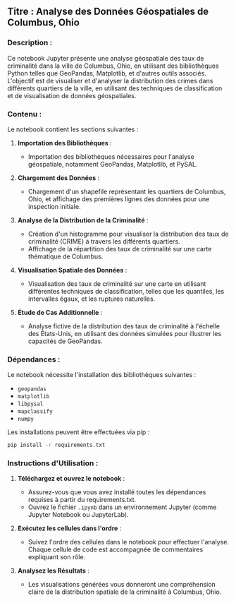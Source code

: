 
## **Titre :** Analyse des Données Géospatiales de Columbus, Ohio

### **Description :**
Ce notebook Jupyter présente une analyse géospatiale des taux de criminalité dans la ville de Columbus, Ohio, en utilisant des bibliothèques Python telles que GeoPandas, Matplotlib, et d'autres outils associés. L'objectif est de visualiser et d'analyser la distribution des crimes dans différents quartiers de la ville, en utilisant des techniques de classification et de visualisation de données géospatiales.

### **Contenu :**
Le notebook contient les sections suivantes :

1. **Importation des Bibliothèques** :
   - Importation des bibliothèques nécessaires pour l'analyse géospatiale, notamment GeoPandas, Matplotlib, et PySAL.

2. **Chargement des Données** :
   - Chargement d'un shapefile représentant les quartiers de Columbus, Ohio, et affichage des premières lignes des données pour une inspection initiale.

3. **Analyse de la Distribution de la Criminalité** :
   - Création d'un histogramme pour visualiser la distribution des taux de criminalité (CRIME) à travers les différents quartiers.
   - Affichage de la répartition des taux de criminalité sur une carte thématique de Columbus.

4. **Visualisation Spatiale des Données** :
   - Visualisation des taux de criminalité sur une carte en utilisant différentes techniques de classification, telles que les quantiles, les intervalles égaux, et les ruptures naturelles.

5. **Étude de Cas Additionnelle** :
   - Analyse fictive de la distribution des taux de criminalité à l'échelle des États-Unis, en utilisant des données simulées pour illustrer les capacités de GeoPandas.

### **Dépendances :**
Le notebook nécessite l'installation des bibliothèques suivantes :
- `geopandas`
- `matplotlib`
- `libpysal`
- `mapclassify`
- `numpy`

Les installations peuvent être effectuées via pip :

```bash
pip install -r requirements.txt
```

### **Instructions d'Utilisation :**
1. **Téléchargez et ouvrez le notebook** :
   - Assurez-vous que vous avez installé toutes les dépendances requises à partir du requirements.txt.
   - Ouvrez le fichier `.ipynb` dans un environnement Jupyter (comme Jupyter Notebook ou JupyterLab).

2. **Exécutez les cellules dans l'ordre** :
   - Suivez l'ordre des cellules dans le notebook pour effectuer l'analyse. Chaque cellule de code est accompagnée de commentaires expliquant son rôle.

3. **Analysez les Résultats** :
   - Les visualisations générées vous donneront une compréhension claire de la distribution spatiale de la criminalité à Columbus, Ohio.

